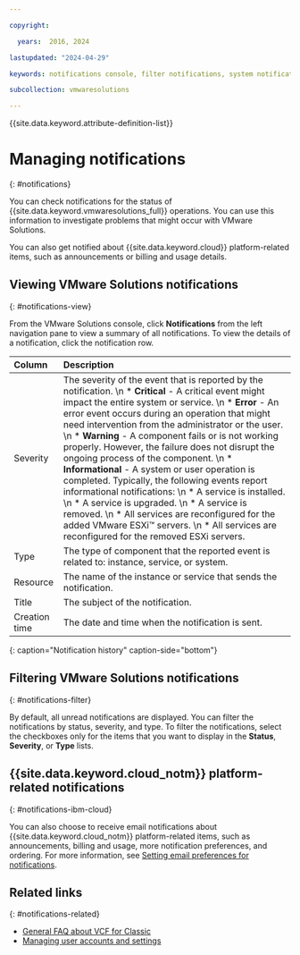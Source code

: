 ```yaml
---

copyright:

  years:  2016, 2024

lastupdated: "2024-04-29"

keywords: notifications console, filter notifications, system notification

subcollection: vmwaresolutions

---
```


{{site.data.keyword.attribute-definition-list}}

# Managing notifications
{: #notifications}

You can check notifications for the status of {{site.data.keyword.vmwaresolutions_full}} operations. You can use this information to investigate problems that might occur with VMware Solutions.

You can also get notified about {{site.data.keyword.cloud}} platform-related items, such as announcements or billing and usage details.

## Viewing VMware Solutions notifications
{: #notifications-view}

From the VMware Solutions console, click **Notifications** from the left navigation pane to view a summary of all notifications. To view the details of a notification, click the notification row.

| Column | Description |
|:------ |:----------- |
| Severity | The severity of the event that is reported by the notification. \n * **Critical** - A critical event might impact the entire system or service. \n * **Error** - An error event occurs during an operation that might need intervention from the administrator or the user. \n * **Warning** - A component fails or is not working properly. However, the failure does not disrupt the ongoing process of the component. \n * **Informational** - A system or user operation is completed. Typically, the following events report informational notifications: \n    * A service is installed. \n    * A service is upgraded. \n    * A service is removed. \n    * All services are reconfigured for the added VMware ESXi™ servers. \n    * All services are reconfigured for the removed ESXi servers. |
| Type | The type of component that the reported event is related to: instance, service, or system. |
| Resource | The name of the instance or service that sends the notification. |
| Title | The subject of the notification. |
| Creation time | The date and time when the notification is sent. |
{: caption="Notification history" caption-side="bottom"}

## Filtering VMware Solutions notifications
{: #notifications-filter}

By default, all unread notifications are displayed. You can filter the notifications by status, severity, and type. To filter the notifications, select the checkboxes only for the items that you want to display in the **Status**, **Severity**, or **Type** lists.

## {{site.data.keyword.cloud_notm}} platform-related notifications
{: #notifications-ibm-cloud}

You can also choose to receive email notifications about {{site.data.keyword.cloud_notm}} platform-related items, such as announcements, billing and usage, more notification preferences, and ordering. For more information, see [Setting email preferences for notifications](/docs/account?topic=account-email-prefs).

## Related links
{: #notifications-related}

* [General FAQ about VCF for Classic](/docs/vmwaresolutions?topic=vmwaresolutions-faq-vmwaresolutions)
* [Managing user accounts and settings](/docs/vmwaresolutions?topic=vmwaresolutions-useraccount)
